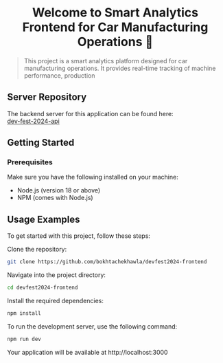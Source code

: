 <h1 align="center">Welcome to Smart Analytics Frontend for Car Manufacturing Operations 👋</h1>

> This project is a smart analytics platform designed for car manufacturing operations. It provides real-time tracking of machine performance, production

## Server Repository
The backend server for this application can be found here:  
[dev-fest-2024-api](https://github.com/bens1001/dev-fest-2024-api)

## Getting Started

### Prerequisites

Make sure you have the following installed on your machine:

- Node.js (version 18 or above)
- NPM (comes with Node.js)
  

## Usage Examples
To get started with this project, follow these steps:

Clone the repository:

```sh
git clone https://github.com/bokhtachekhawla/devfest2024-frontend
```

Navigate into the project directory:

```sh
cd devfest2024-frontend
```

Install the required dependencies:

```sh
npm install
```

To run the development server, use the following command:

```sh
npm run dev 
```

Your application will be available at http://localhost:3000


